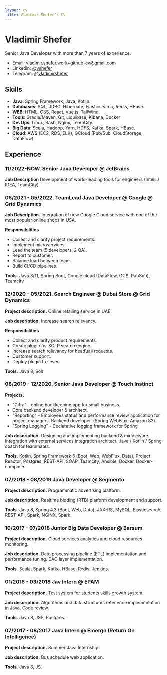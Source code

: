 ```yaml
---
layout: cv
title: Vladimir Shefer's CV
---
```


# Vladimir Shefer
Senior Java Developer with more than 7 years of experience.

- Email: [vladimir.shefer.work+github-cv@gmail.com](mailto:vladimir.shefer.work+github-cv@gmail.com)
- Linkedin: [@vshefer](https://www.linkedin.com/in/vshefer)
- Telegram: [@vladimirshefer](https://t.me/vladimirshefer)

## Skills
- **Java**: Spring Framework, Java, Kotlin.
- **Databases**: SQL, JDBC, Hibernate, Elasticsearch, Redis, HBase.
- **WEB**: HTML, CSS, React, Vue.js, TailWind.
- **Tools**: Gradle/Maven, Git, Liquibase, Kibana, Docker
- **DevOps**: Linux, Bash, Nginx, TeamCity.
- **Big Data**: Scala, Hadoop, Yarn, HDFS, Kafka, Spark, HBase.
- **Cloud**: AWS (EC2, RDS, ELK), GCloud (Pub/Sub, CloudStorage, DafaFlow)

## Experience

### 11/2022-NOW. Senior Java Developer @ JetBrains
**Job Description** Development of world-leading tools for engineers (IntelliJ IDEA, TeamCity).

### 06/2021 - 05/2022. TeamLead Java Developer @ Google @ Grid Dynamics
**Job Description.** Integration of new Google Cloud service with one of the most popular online shops in USA.

**Responsibilities**
- Collect and clarify project requirements.
- Implement microservices.
- Lead the team (5 developers, 2 QA).
- Report to customer.
- Balance load between team.
- Build CI/CD pipelines.

**Tools.** Java 8/11, Spring Boot, Google cloud (DataFlow, GCS, PubSub), Teamcity

### 12/2020 - 05/2021. Search Engineer @ Dubai Store @ Grid Dynamics
**Project description.** Online retailing service in UAE.

**Job description.** Increase search relevancy.

**Responsibilities**
- Collect and clarify product requirements.
- Create plugin for SOLR search engine.
- Increase search relevancy for head\tail requests.
- Customer support.
- Deploy plugin to sever.

**Tools.** Java 8, Solr

### 08/2019 - 12/2020. Senior Java Developer @ Touch Instinct
**Projects.**
- "Cifra" - online bookkeeping app for small business.
- Core backend developer & architect.
- "Reporting" - Employees status and performance review application for project managers. Backend developer. (Spring WebFlux; Amazon S3).
- "Spring Logging" - Declarative logging framework for Spring

**Job description.** Designing and implementing backend & middleware. 
Integration with external services integration architect.
Java / Kotlin / Spring coach for teammates.

**Tools.** Kotlin, Spring Framework 5 (Boot, Web, WebFlux, Data), Project Reactor, Postgres, REST-API, SOAP, Teamcity, Ansible, Docker, Docker-compose.

### 07/2018 - 08/2019 Java Developer @ Segmento
**Project description.** Programmatic advertising platform. 

**Job description.** Realtime bidding (RTB) platform development and support. 

**Tools.** Java 8, Spring 4.3 (Boot, Web, Data), JAX-RS, MySQL, Elasticsearch, REST-API, Spark, NGINX, Spark.

### 10/2017 - 07/2018 Junior Big Data Developer @ Barsum
**Project description.** Cloud services analytics and cloud resources monitoring.

**Job description.** Data processing pipeline (ETL) implementation and performance tuning. DAO layer implementation.

**Tools.** Scala, Spark, Kafka, HBase, Redis, Jenkins.

### 01/2018 - 03/2018 Jav Intern @ EPAM
**Project description.** Test system for students skills growth system. 

**Job description.** Algorithms and data structures refecence implementation in Java. Code review.

**Tools.** Java 8, JSP, Postgres.

### 07/2017 - 08/2017 Java Intern @ Emergn (Return On Intelligence)
**Project description.** Summer Java Internship.

**Job description.** Bus schedule web application.

**Tools.** Java 8, JS.


<!-- ### Footer

Last updated: Nov 2024 -->


